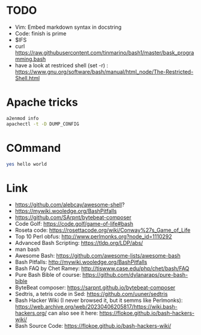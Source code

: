 # TODO

* Vim: Embed markdown syntax in docstring
* Code: finish is prime
* $IFS
* curl https://raw.githubusercontent.com/tinmarino/bash1/master/bask_programming.bash
* have a look at restriced shell (set -r) : https://www.gnu.org/software/bash/manual/html_node/The-Restricted-Shell.html


# Apache tricks

```bash
a2enmod info
apachectl -t -D DUMP_CONFIG
```

# COmmand

```bash
yes hello world
```

# Link

* https://github.com/alebcay/awesome-shell?
* https://mywiki.wooledge.org/BashPitfalls
* https://github.com/SArpnt/bytebeat-composer
* Code Golf: https://code.golf/game-of-life#bash
* Roseta code: https://rosettacode.org/wiki/Conway%27s_Game_of_Life
* Top 10 Perl obfus: http://www.perlmonks.org?node_id=1110292 
* Advanced Bash Scripting: https://tldp.org/LDP/abs/
* man bash
* Awesome Bash: https://github.com/awesome-lists/awesome-bash
* Bash Pitfalls: http://mywiki.wooledge.org/BashPitfalls
* Bash FAQ by Chet Ramey: http://tiswww.case.edu/php/chet/bash/FAQ
* Pure Bash Bible of course: https://github.com/dylanaraps/pure-bash-bible
* ByteBeat composer: https://sarpnt.github.io/bytebeat-composer
* Sedtris, a tetris code in Sed: https://github.com/uuner/sedtris
* Bash Hacker Wiki (I never browsed it, but it semms like Perlmonks): https://web.archive.org/web/20230406205817/https://wiki.bash-hackers.org/ can also see it here: https://flokoe.github.io/bash-hackers-wiki/
* Bash Source Code: https://flokoe.github.io/bash-hackers-wiki/

